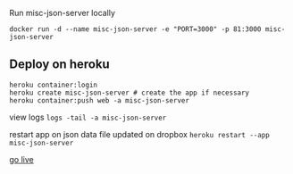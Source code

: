 Run misc-json-server locally

  `docker run -d --name misc-json-server -e "PORT=3000" -p 81:3000 misc-json-server`

## Deploy on heroku

```
heroku container:login
heroku create misc-json-server # create the app if necessary
heroku container:push web -a misc-json-server
```
view logs
`logs -tail -a misc-json-server`

restart app on json data file updated on dropbox
`heroku restart --app misc-json-server`

[go live](misc-json-server.herokuapp.com)
